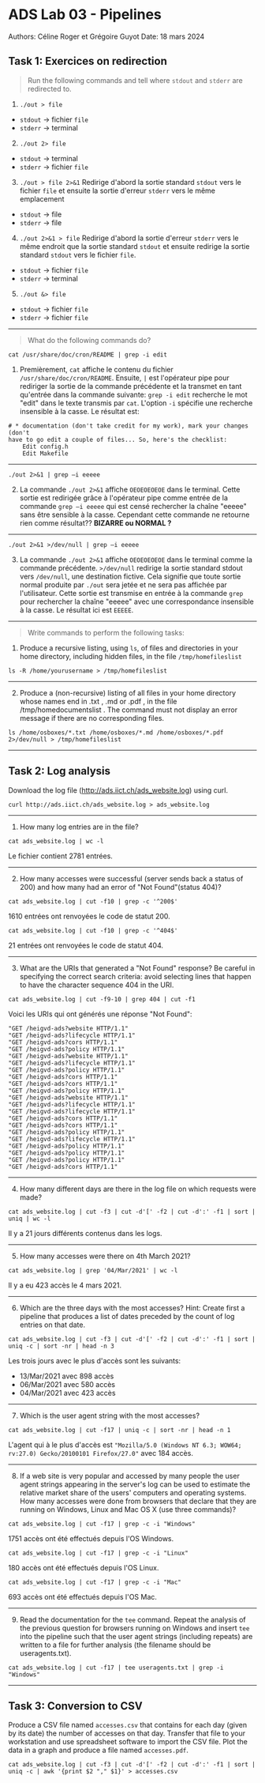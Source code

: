 # ADS Lab 03 - Pipelines
Authors: Céline Roger et Grégoire Guyot
Date: 18 mars 2024
## Task 1: Exercices on redirection
> Run the following commands and tell where `stdout` and `stderr` are redirected to.
1. `./out > file`
- `stdout` -> fichier `file` 
- `stderr` -> terminal

2. `./out 2> file`
- `stdout` -> terminal
- `stderr` -> fichier `file`

3. `./out > file 2>&1`
Redirige d'abord la sortie standard `stdout` vers le fichier `file` et ensuite la sortie d'erreur `stderr` vers le même emplacement
- `stdout` -> file
- `stderr` -> file

4. `./out 2>&1 > file`
Redirige d'abord la sortie d'erreur `stderr` vers le même endroit que la sortie standard `stdout` et ensuite redirige la sortie standard `stdout` vers le fichier `file`.
- `stdout` -> fichier `file`
- `stderr` -> terminal

5. `./out &> file`
- `stdout` -> fichier `file`
- `stderr` -> fichier `file`

---

> What do the following commands do?
 ```
 cat /usr/share/doc/cron/README | grep -i edit
 ```
1. Premièrement, `cat` affiche le contenu du fichier `/usr/share/doc/cron/README`. Ensuite, `|` est l'opérateur pipe pour rediriger la sortie de la commande précédente et la transmet en tant qu'entrée dans la commande suivante: `grep -i edit` recherche le mot "edit" dans le texte transmis par `cat`. L'option `-i` spécifie une recherche insensible à la casse. Le résultat est:
```
# * documentation (don't take credit for my work), mark your changes (don't
have to go edit a couple of files... So, here's the checklist:
	Edit config.h
	Edit Makefile
```

---

```
./out 2>&1 | grep –i eeeee
```
2. La commande `./out 2>&1` affiche `OEOEOEOEOE` dans le terminal. Cette sortie est redirigée grâce à l'opérateur pipe comme entrée de la commande `grep –i eeeee` qui est censé rechercher la chaîne "eeeee" sans être sensible à la casse. Cependant cette commande ne retourne rien comme résultat?? **BIZARRE ou NORMAL ?**
---

```
./out 2>&1 >/dev/null | grep –i eeeee
```
3. La commande `./out 2>&1` affiche `OEOEOEOEOE` dans le terminal comme la commande précédente. `>/dev/null` redirige la sortie standard stdout vers `/dev/null`, une destination fictive. Cela signifie que toute sortie normal produite par `./out` sera jetée et ne sera pas affichée par l'utilisateur. Cette sortie est transmise en entrée à la commande `grep` pour rechercher la chaîne "eeeee" avec une correspondance insensible à la casse. Le résultat ici est `EEEEE`.
---

> Write commands to perform the following tasks:
1. Produce a recursive listing, using `ls`, of files and directories in your home directory, including hidden files, in the file `/tmp/homefileslist` 

```
ls -R /home/yourusername > /tmp/homefileslist
```
---


2. Produce a (non-recursive) listing of all files in your home directory whose names end in .txt , .md or .pdf , in the file /tmp/homedocumentslist . The command must not display an error message if there are no corresponding files.

```
ls /home/osboxes/*.txt /home/osboxes/*.md /home/osboxes/*.pdf 2>/dev/null > /tmp/homefileslist
```
---

## Task 2: Log analysis
Download the log file (http://ads.iict.ch/ads_website.log) using curl.
```
curl http://ads.iict.ch/ads_website.log > ads_website.log
```
---

1. How many log entries are in the file?
```
cat ads_website.log | wc -l
```
Le fichier contient 2781 entrées.

---

2. How many accesses were successful (server sends back a status of 200) and how many had an error of "Not Found"(status 404)?

```
cat ads_website.log | cut -f10 | grep -c '^200$'
```
1610 entrées ont renvoyées le code de statut 200.

```
cat ads_website.log | cut -f10 | grep -c '^404$'
```

21 entrées ont renvoyées le code de statut 404.

---

3. What are the URIs that generated a "Not Found" response? Be careful in specifying the correct search criteria: avoid selecting lines that happen to have the character sequence 404 in the URI.
```
cat ads_website.log | cut -f9-10 | grep 404 | cut -f1
```
Voici les URIs qui ont générés une réponse "Not Found":
```
"GET /heigvd-ads?website HTTP/1.1"
"GET /heigvd-ads?lifecycle HTTP/1.1"
"GET /heigvd-ads?cors HTTP/1.1"
"GET /heigvd-ads?policy HTTP/1.1"
"GET /heigvd-ads?website HTTP/1.1"
"GET /heigvd-ads?lifecycle HTTP/1.1"
"GET /heigvd-ads?policy HTTP/1.1"
"GET /heigvd-ads?cors HTTP/1.1"
"GET /heigvd-ads?cors HTTP/1.1"
"GET /heigvd-ads?policy HTTP/1.1"
"GET /heigvd-ads?website HTTP/1.1"
"GET /heigvd-ads?lifecycle HTTP/1.1"
"GET /heigvd-ads?lifecycle HTTP/1.1"
"GET /heigvd-ads?cors HTTP/1.1"
"GET /heigvd-ads?cors HTTP/1.1"
"GET /heigvd-ads?policy HTTP/1.1"
"GET /heigvd-ads?lifecycle HTTP/1.1"
"GET /heigvd-ads?policy HTTP/1.1"
"GET /heigvd-ads?policy HTTP/1.1"
"GET /heigvd-ads?policy HTTP/1.1"
"GET /heigvd-ads?cors HTTP/1.1"
```
---

4. How many different days are there in the log file on which requests were made?
```
cat ads_website.log | cut -f3 | cut -d'[' -f2 | cut -d':' -f1 | sort | uniq | wc -l
```
Il y a 21 jours différents contenus dans les logs.

---

5. How many accesses were there on 4th March 2021?
```
cat ads_website.log | grep '04/Mar/2021' | wc -l
```
Il y a eu 423 accès le 4 mars 2021.

---

6. Which are the three days with the most accesses? Hint: Create first a pipeline that produces a list of dates preceded by the count of log entries on that date.
```
cat ads_website.log | cut -f3 | cut -d'[' -f2 | cut -d':' -f1 | sort | uniq -c | sort -nr | head -n 3
```

Les trois jours avec le plus d'accès sont les suivants:
- 13/Mar/2021 avec 898 accès
- 06/Mar/2021 avec 580 accès
- 04/Mar/2021 avec 423 accès
---

7. Which is the user agent string with the most accesses?
```
cat ads_website.log | cut -f17 | uniq -c | sort -nr | head -n 1
```
L'agent qui à le plus d'accès est `"Mozilla/5.0 (Windows NT 6.3; WOW64; rv:27.0) Gecko/20100101 Firefox/27.0"` avec 184 accès.

---

8. If a web site is very popular and accessed by many people the user agent
strings appearing in the server's log can be used to estimate the relative
market share of the users' computers and operating systems. How many accesses were done from browsers that declare that they are running on Windows, Linux and Mac OS X (use three commands)?
```
cat ads_website.log | cut -f17 | grep -c -i "Windows"
```
1751 accès ont été effectués depuis l'OS Windows.

```
cat ads_website.log | cut -f17 | grep -c -i "Linux"
```
180 accès ont été effectués depuis l'OS Linux.

```
cat ads_website.log | cut -f17 | grep -c -i "Mac"
```
693 accès ont été effectués depuis l'OS Mac.

---

9. Read the documentation for the `tee` command. Repeat the analysis of the
previous question for browsers running on Windows and insert `tee` into the
pipeline such that the user agent strings (including repeats) are written to a file for further analysis (the filename should be useragents.txt).
```
cat ads_website.log | cut -f17 | tee useragents.txt | grep -i "Windows"
```
---
## Task 3: Conversion to CSV
Produce a CSV file named `accesses.csv` that contains for each day (given by its date)
the number of accesses on that day. Transfer that file to your workstation and use
spreadsheet software to import the CSV file. Plot the data in a graph and produce a
file named `accesses.pdf`.
```
cat ads_website.log | cut -f3 | cut -d'[' -f2 | cut -d':' -f1 | sort | uniq -c | awk '{print $2 "," $1}' > accesses.csv
```